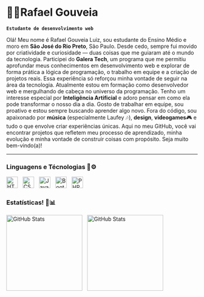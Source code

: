 # 👨‍💻Rafael Gouveia

**` Estudante de desenvolvimento web `**

Olá! Meu nome é Rafael Gouveia Luiz, sou estudante do Ensino Médio e moro em **São José do Rio Preto**, São Paulo. Desde cedo, sempre fui movido por criatividade e curiosidade — duas coisas que me guiaram até o mundo da tecnologia. Participei do **Galera Tech**, um programa que me permitiu aprofundar meus conhecimentos em desenvolvimento web e explorar de forma prática a lógica de programação, o trabalho em equipe e a criação de projetos reais. Essa experiência só reforçou minha vontade de seguir na área da tecnologia. Atualmente estou em formação como desenvolvedor web e mergulhando de cabeça no universo da programação. Tenho um interesse especial por **Inteligência Artificial** e adoro pensar em como ela pode transformar o nosso dia a dia. Gosto de trabalhar em equipe, sou proativo e estou sempre buscando aprender algo novo. Fora do código, sou apaixonado por **música** (especialmente Laufey 🎶), **design**, **videogames**🎮 e tudo o que envolve criar experiências únicas. Aqui no meu GitHub, você vai encontrar projetos que refletem meu processo de aprendizado, minha evolução e minha vontade de construir coisas com propósito. Seja muito bem-vindo(a)!


---

### Linguagens e Técnologias 🤖⚙


<img
    align="left" 
    alt="HTML"
    title="HTML" 
    width="30px" 
    style="padding-right: 10px;" 
    src="https://cdn.jsdelivr.net/gh/devicons/devicon@latest/icons/html5/html5-original.svg"
/>

<img 
    align="left" 
    alt="CSS" 
    title="CSS"
    width="30px" 
    style="padding-right: 10px;" 
    src="https://cdn.jsdelivr.net/gh/devicons/devicon@latest/icons/css3/css3-original.svg" 
/>

<img 
    align="left" 
    alt="JavaScript" 
    title="JavaScript"
    width="30px" 
    style="padding-right: 10px;" 
    src="https://cdn.jsdelivr.net/gh/devicons/devicon@latest/icons/javascript/javascript-original.svg" 
/>

<img 
    align="left" 
    alt="Bootstrap"
    title="Bootstrap" 
    width="30px" 
    style="padding-right: 10px;" 
    src="https://cdn.jsdelivr.net/gh/devicons/devicon@latest/icons/bootstrap/bootstrap-original.svg" 
/>

<img 
    align="left" 
    alt="PHP" 
    title="PHP"
    width="30px" 
    style="padding-right: 10px;" 
    src="https://cdn.jsdelivr.net/gh/devicons/devicon@latest/icons/php/php-original.svg" 
/>

<br/>
<br/>

### Estatísticas! 🤖📊

<p>
  <img 
    align="left" 
    alt="GitHub Stats" 
    height="200" 
    style="padding-right: 10px;" 
    src="https://github-readme-stats.vercel.app/api?username=eurafaa&show_icons=true&theme=dracula&include_all_commits=true&locale=pt-br" 
  />

<img 
      align="left" 
      alt="GitHub Stats" 
      height="200" 
      src="https://github-readme-stats.vercel.app/api/top-langs/?username=eurafaa&theme=dracula&layout=compact&custom_title=Tecnologias&langs_count=5" 
  />

</p>
